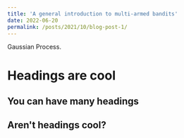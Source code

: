 ```yaml
---
title: 'A general introduction to multi-armed bandits'
date: 2022-06-20
permalink: /posts/2021/10/blog-post-1/
---
```


Gaussian Process. 

Headings are cool
======

## You can have many headings

Aren't headings cool?
------